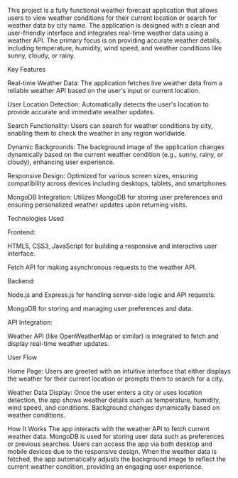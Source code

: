 
This project is a fully functional weather forecast application that allows users to view weather conditions for their current location or search for weather data by city name. The application is designed with a clean and user-friendly interface and integrates real-time weather data using a weather API. The primary focus is on providing accurate weather details, including temperature, humidity, wind speed, and weather conditions like sunny, cloudy, or rainy.

Key Features

Real-time Weather Data: The application fetches live weather data from a reliable weather API based on the user's input or current location.

User Location Detection: Automatically detects the user's location to provide accurate and immediate weather updates.

Search Functionality: Users can search for weather conditions by city, enabling them to check the weather in any region worldwide.

Dynamic Backgrounds: The background image of the application changes dynamically based on the current weather condition (e.g., sunny, rainy, or cloudy), enhancing user experience.

Responsive Design: Optimized for various screen sizes, ensuring compatibility across devices including desktops, tablets, and smartphones.

MongoDB Integration: Utilizes MongoDB for storing user preferences and ensuring personalized weather updates upon returning visits.


Technologies Used

Frontend:

HTML5, CSS3, JavaScript for building a responsive and interactive user interface.

Fetch API for making asynchronous requests to the weather API.

Backend:

Node.js and Express.js for handling server-side logic and API requests.

MongoDB for storing and managing user preferences and data.


API Integration:

Weather API (like OpenWeatherMap or similar) is integrated to fetch and display real-time weather updates.

User Flow

Home Page: Users are greeted with an intuitive interface that either displays the weather for their current location or prompts them to search for a city.

Weather Data Display: Once the user enters a city or uses location detection, the app shows weather details such as temperature, humidity, wind speed, and conditions. Background changes dynamically based on weather conditions.

How It Works
The app interacts with the weather API to fetch current weather data.
MongoDB is used for storing user data such as preferences or previous searches.
Users can access the app via both desktop and mobile devices due to the responsive design.
When the weather data is fetched, the app automatically adjusts the background image to reflect the current weather condition, providing an engaging user experience.
